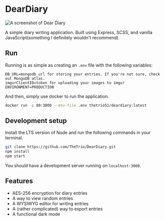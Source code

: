 # DearDiary

![A screenshot of Dear Diary](https://i.imgur.com/ncOF8RR.png)

A simple diary writing application. Built using Express, SCSS, and vanilla JavaScript(something I definitely wouldn't recommend).

## Run

Running is as simple as creating an `.env` file with the following variables:

```text
DB_URL=mongodb_url for storing your entries. If you're not sure, check out MongoDB atlas.
imgurClientID=token for uploading your images to imgur
ENVIRONMENT=PRODUCTION
```

And then, simply use docker to run the application.

```bash
docker run -p 80:3000 --env-file .env thetrio51/deardiary:latest
```

## Development setup

Install the LTS version of Node and run the following commands in your terminal.

```bash
git clone https://github.com/TheTrio/DearDiary.git
npm install
npm start
```

You should have a development server running on `localhost:3000`.

## Features

-   AES-256 encryption for diary entries
-   A way to view random entries
-   A WYSIWYG editor for writing entries
-   A (rather complicated) way to export entries
-   A functional dark mode

